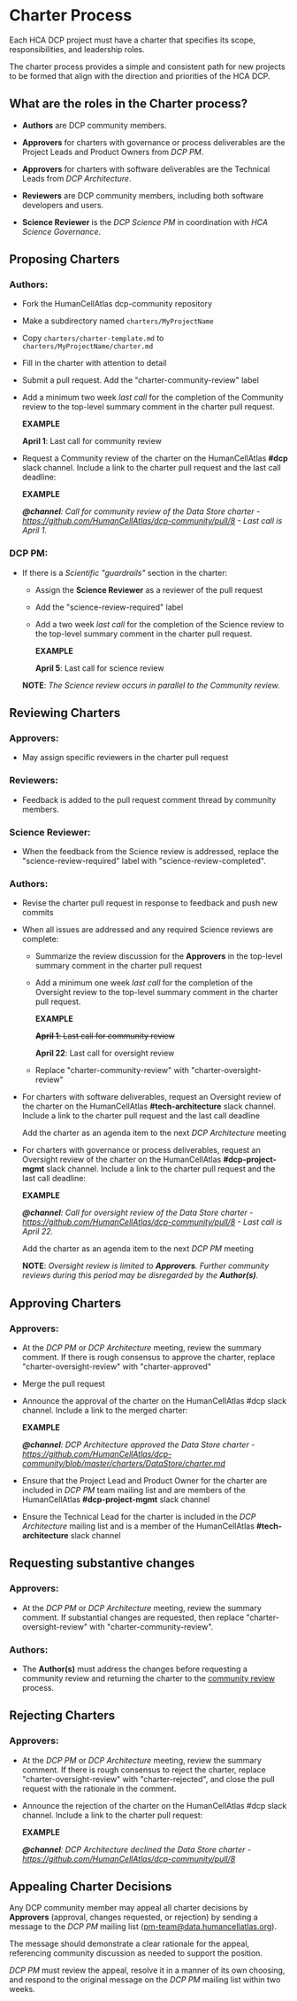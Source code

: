 # Charter Process

Each HCA DCP project must have a charter that specifies its scope, responsibilities, and leadership roles.

The charter process provides a simple and consistent path for new projects to be formed that align with the direction and priorities of the HCA DCP.

## What are the roles in the Charter process?

- **Authors** are DCP community members.

- **Approvers** for charters with governance or process deliverables are the Project Leads and Product Owners from *DCP PM*.

- **Approvers** for charters with software deliverables are the Technical Leads from *DCP Architecture*. 

- **Reviewers** are DCP community members, including both software developers and users.

- **Science Reviewer** is the *DCP Science PM* in coordination with *HCA Science Governance*.

## Proposing Charters
### **Authors**:
  - Fork the HumanCellAtlas dcp-community repository
  - Make a subdirectory named `charters/MyProjectName`
  - Copy `charters/charter-template.md` to `charters/MyProjectName/charter.md`
  - Fill in the charter with attention to detail

- Submit a pull request. Add the "charter-community-review" label

- Add a minimum two week _last call_ for the completion of the Community review to the top-level summary comment in the charter pull request.

    **EXAMPLE** 

    **April 1**: Last call for community review

- Request a Community review of the charter on the HumanCellAtlas **#dcp** slack channel. Include a link to the charter pull request and the last call deadline:

    **EXAMPLE** 
  
     ***@channel**: Call for community review of the Data Store charter - https://github.com/HumanCellAtlas/dcp-community/pull/8 - Last call is April 1.*

### **DCP PM**:

- If there is a *Scientific "guardrails"* section in the charter:
  - Assign the **Science Reviewer** as a reviewer of the pull request
  - Add the "science-review-required" label
  - Add a two week _last call_ for the completion of the Science review to the top-level summary comment in the charter pull request.

    **EXAMPLE** 

    **April 5**: Last call for science review

   **NOTE**: *The Science review occurs in parallel to the Community review.*

## Reviewing Charters
[Reviewing Charters]: #reviewing-charters

### **Approvers**:
- May assign specific reviewers in the charter pull request

### **Reviewers**:
- Feedback is added to the pull request comment thread by community members. 

### **Science Reviewer**:
- When the feedback from the Science review is addressed, replace the "science-review-required" label with "science-review-completed".

### **Authors**: 
- Revise the charter pull request in response to feedback and push new commits

- When all issues are addressed and any required Science reviews are complete:
  - Summarize the review discussion for the **Approvers** in the top-level summary comment in the charter pull request
  - Add a minimum one week _last call_ for the completion of the Oversight review to the top-level summary comment in the charter pull request.

    **EXAMPLE** 

    ~~**April 1**: Last call for community review~~

    **April 22**: Last call for oversight review

  - Replace "charter-community-review" with "charter-oversight-review"

- For charters with software deliverables, request an Oversight review of the charter on the HumanCellAtlas **#tech-architecture** slack channel. Include a link to the charter pull request and the last call deadline

  Add the charter as an agenda item to the next *DCP Architecture* meeting

- For charters with governance or process deliverables, request an Oversight review of the charter on the HumanCellAtlas **#dcp-project-mgmt** slack channel. Include a link to the charter pull request and the last call deadline:

    **EXAMPLE** 
  
     ***@channel**: Call for oversight review of the Data Store charter - https://github.com/HumanCellAtlas/dcp-community/pull/8 - Last call is April 22.*

  Add the charter as an agenda item to the next *DCP PM* meeting

    **NOTE**: *Oversight review is limited to **Approvers**. Further community reviews during this period may be disregarded by the **Author(s)**.*

## Approving Charters

### **Approvers**:

- At the *DCP PM* or *DCP Architecture* meeting, review the summary comment. If there is rough consensus to approve the charter, replace "charter-oversight-review" with "charter-approved"

- Merge the pull request

- Announce the approval of the charter on the HumanCellAtlas #dcp slack channel. Include a link to the merged charter:

  **EXAMPLE**

  ***@channel**: DCP Architecture approved the Data Store charter - https://github.com/HumanCellAtlas/dcp-community/blob/master/charters/DataStore/charter.md*

- Ensure that the Project Lead and Product Owner for the charter are included in *DCP PM* team mailing list and are members of the HumanCellAtlas **#dcp-project-mgmt** slack channel

- Ensure the Technical Lead for the charter is included in the *DCP Architecture* mailing list and is a member of the HumanCellAtlas **#tech-architecture** slack channel

## Requesting substantive changes

### **Approvers**:

- At the *DCP PM* or *DCP Architecture* meeting, review the summary comment. If substantial changes are requested, then replace "charter-oversight-review" with "charter-community-review".

### **Authors**:

- The **Author(s)** must address the changes before requesting a community review and returning the charter to the [community review](#reviewing-charters) process.

## Rejecting Charters

### **Approvers**:

- At the *DCP PM* or *DCP Architecture* meeting, review the summary comment. If there is rough consensus to reject the charter, replace "charter-oversight-review" with "charter-rejected", and close the pull request with the rationale in the comment.

- Announce the rejection of the charter on the HumanCellAtlas #dcp slack channel. Include a link to the charter pull request:

  **EXAMPLE**

  ***@channel**: DCP Architecture declined the Data Store charter - https://github.com/HumanCellAtlas/dcp-community/pull/8*

## Appealing Charter Decisions

Any DCP community member may appeal all charter decisions by **Approvers** (approval, changes requested, or rejection) by sending a message to the *DCP PM* mailing list (pm-team@data.humancellatlas.org).

The message should demonstrate a clear rationale for the appeal, referencing community discussion as needed to support the position.

*DCP PM* must review the appeal, resolve it in a manner of its own choosing, and respond to the original message on the *DCP PM* mailing list within two weeks.